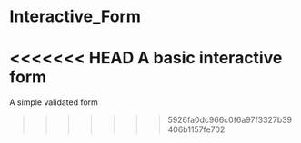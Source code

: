 # Interactive_Form
<<<<<<< HEAD
A basic interactive form
=======
A simple validated form
>>>>>>> 5926fa0dc966c0f6a97f3327b39406b1157fe702

